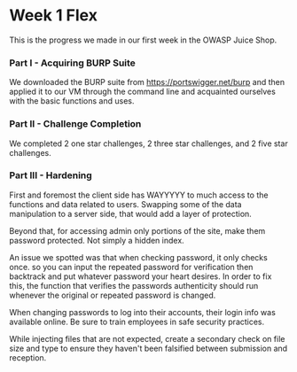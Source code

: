 

# Week 1 Flex

This is the progress we made in our first week in the OWASP Juice Shop.

### Part I - Acquiring BURP Suite
We downloaded the BURP suite from https://portswigger.net/burp and then applied it to our VM through the command line and acquainted ourselves with the basic functions and uses.


### Part II - Challenge Completion
We completed 2 one star challenges, 2 three star challenges, and 2 five star challenges.

### Part III - Hardening
First and foremost the client side has WAYYYYY to much access to the functions and data related to users. Swapping some of the data manipulation to a server side, that would add a layer of protection.

Beyond that, for accessing admin only portions of the site, make them password protected. Not simply a hidden index.

An issue we spotted was that when checking password, it only checks once. so you can input the repeated password for verification then backtrack and put whatever password your heart desires. In order to fix this, the function that verifies the passwords authenticity should run whenever the original or repeated password is changed.

When changing passwords to log into their accounts, their login info was available online. Be sure to train employees in safe security practices. 

While injecting files that are not expected, create a secondary check on file size and type to ensure they haven't been falsified between submission and reception.





